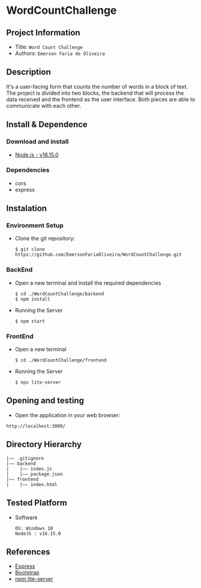 WordCountChallenge
===
## Project Information
- Title:  `Word Count Challenge`
- Authors:  `Emerson Faria de Oliveira`

## Description
It's a user-facing form that counts the number of words in a block of text. The project is divided into two blocks, the backend that will process the data received and the frontend as the user interface. Both pieces are able to communicate with each other.

## Install & Dependence
### Download and install
- [Node.js - v16.15.0](https://nodejs.org/en/download/)
### Dependencies
- cors
- express

## Instalation
### Environment Setup
* Clone the git repository:
  ```
  $ git clone https://github.com/EmersonFariaOliveira/WordCountChallenge.git
  ```
### BackEnd
* Open a new terminal and install the required dependencies
  ```  
  $ cd ./WordCountChallenge/backend
  $ npm install
  ```
* Running the Server
  ```    
  $ npm start
  ```  

### FrontEnd
* Open a new terminal
  ```  
  $ cd ./WordCountChallenge/frontend
  ```

* Running the Server
  ```  
  $ npx lite-server
  ```
## Opening and testing
- Open the application in your web browser:
```
http://localhost:3000/
```

## Directory Hierarchy
```
|—— .gitignore
|—— backend
|    |—— index.js
|    |—— package.json
|—— frontend
|    |—— index.html
```
## Tested Platform
- Software
  ```
  OS: Windows 10
  NodeJS : v16.15.0
  ```

## References
- [Express](https://expressjs.com/)
- [Bootstrap](https://getbootstrap.com/)
- [npm lite-server](https://www.npmjs.com/package/lite-server)
